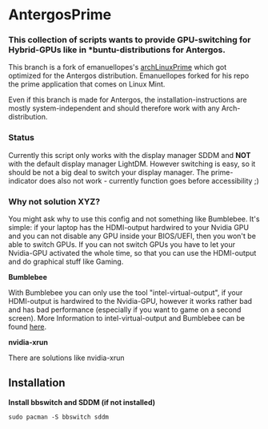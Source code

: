 # AntergosPrime

### This collection of scripts wants to provide GPU-switching for Hybrid-GPUs like in \*buntu-distributions for Antergos.

This branch is a fork of emanuellopes's [archLinuxPrime](https://github.com/emanuellopes/archLinuxPrime) which got optimized for the Antergos distribution. Emanuellopes forked for his repo the prime application that comes on Linux Mint.

Even if this branch is made for Antergos, the installation-instructions are mostly system-independent and should therefore work with any Arch-distribution.

### Status
Currently this script only works with the display manager SDDM and **NOT** with the default display manager LightDM.
However switching is easy, so it should be not a big deal to switch your display manager.
The prime-indicator does also not work - currently function goes before accessibility ;) 

### Why not solution XYZ?

You might ask why to use this config and not something like Bumblebee. It's simple: if your laptop has the HDMI-output hardwired to your Nvidia GPU and you can not disable any GPU inside your BIOS/UEFI, then you won't be able to switch GPUs.
If you can not switch GPUs you have to let your Nvidia-GPU activated the whole time, so that you can use the HDMI-output and do graphical stuff like Gaming.


**Bumblebee**

With Bumblebee you can only use the tool "intel-virtual-output", if your HDMI-output is hardwired to the Nvidia-GPU, however it works rather bad and has bad performance (especially if you want to game on a second screen). More Information to intel-virtual-output and Bumblebee can be found [here](https://github.com/Bumblebee-Project/Bumblebee/wiki/Multi-monitor-setup).  

**nvidia-xrun**

There are solutions like nvidia-xrun

## Installation

**Install bbswitch and SDDM (if not installed)**
```
sudo pacman -S bbswitch sddm
```

